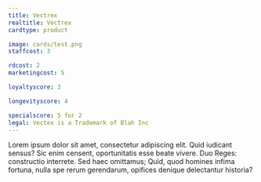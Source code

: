 ```yaml
---
title: Vectrex
realtitle: Vectrex
cardtype: product

image: cards/test.png
staffcost: 3

rdcost: 2
marketingcost: 5

loyaltyscore: 3

longevityscore: 4

specialscore: 5 for 2
legal: Vectex is a Trademark of Blah Inc
---
```


Lorem ipsum dolor sit amet, consectetur adipiscing elit. Quid iudicant sensus? Sic enim censent, oportunitatis esse beate vivere. Duo Reges: constructio interrete. Sed haec omittamus; Quid, quod homines infima fortuna, nulla spe rerum gerendarum, opifices denique delectantur historia?
